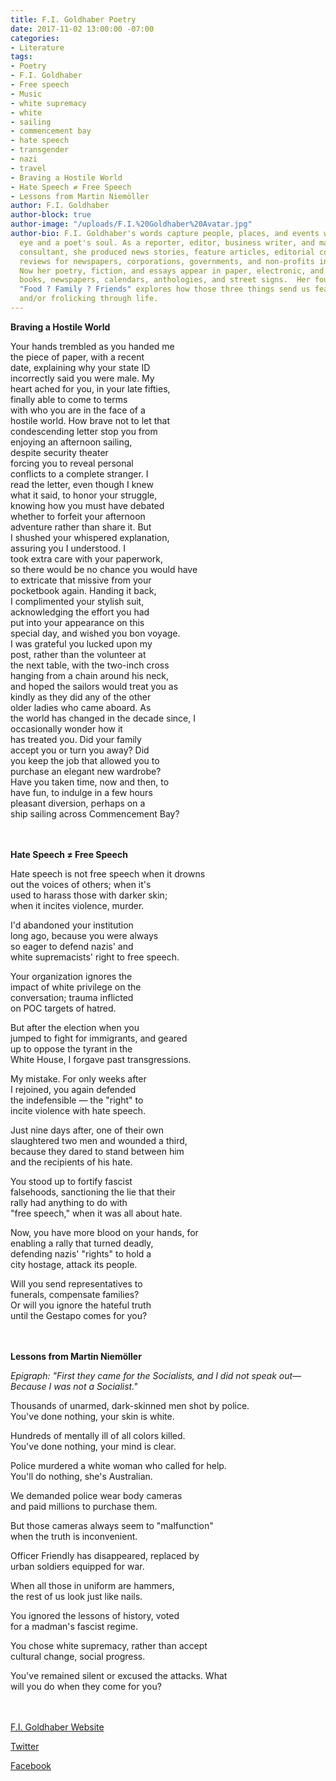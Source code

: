 ```yaml
---
title: F.I. Goldhaber Poetry
date: 2017-11-02 13:00:00 -07:00
categories:
- Literature
tags:
- Poetry
- F.I. Goldhaber
- Free speech
- Music
- white supremacy
- white
- sailing
- commencement bay
- hate speech
- transgender
- nazi
- travel
- Braving a Hostile World
- Hate Speech ≠ Free Speech
- Lessons from Martin Niemöller
author: F.I. Goldhaber
author-block: true
author-image: "/uploads/F.I.%20Goldhaber%20Avatar.jpg"
author-bio: F.I. Goldhaber's words capture people, places, and events with a photographer's
  eye and a poet's soul. As a reporter, editor, business writer, and marketing communications
  consultant, she produced news stories, feature articles, editorial columns, and
  reviews for newspapers, corporations, governments, and non-profits in five states.
  Now her poetry, fiction, and essays appear in paper, electronic, and audio magazines,
  books, newspapers, calendars, anthologies, and street signs.  Her fourth collection,
  "Food ? Family ? Friends" explores how those three things send us feasting, flinching,
  and/or frolicking through life.
---
```


**Braving a Hostile World**

Your hands trembled as you handed me<br> 
the piece of paper, with a recent<br> 
date, explaining why your state ID<br> 
incorrectly said you were male. My<br> 
heart ached for you, in your late fifties,<br> 
finally able to come to terms<br>
with who you are in the face of a<br> 
hostile world. How brave not to let that<br> 
condescending letter stop you from<br>
enjoying an afternoon sailing,<br>
despite security theater<br>
forcing you to reveal personal<br>
conflicts to a complete stranger. I<br>
read the letter, even though I knew<br>
what it said, to honor your struggle,<br>
knowing how you must have debated<br>
whether to forfeit your afternoon<br> 
adventure rather than share it. But<br> 
I shushed your whispered explanation,<br> 
assuring you I understood. I<br>
took extra care with your paperwork,<br>
so there would be no chance you would have<br>
to extricate that missive from your<br>
pocketbook again. Handing it back,<br>
I complimented your stylish suit,<br> 
acknowledging the effort you had<br>
put into your appearance on this<br>
special day, and wished you bon voyage.<br>
I was grateful you lucked upon my<br>
post, rather than the volunteer at<br>
the next table, with the two-inch cross<br>
hanging from a chain around his neck,<br> 
and hoped the sailors would treat you as<br>
kindly as they did any of the other<br>
older ladies who came aboard. As<br>
the world has changed in the decade since, I<br>
occasionally wonder how it<br>
has treated you. Did your family<br>
accept you or turn you away? Did<br>
you keep the job that allowed you to<br>
purchase an elegant new wardrobe?<br>
Have you taken time, now and then, to<br>
have fun, to indulge in a few hours<br>
pleasant diversion, perhaps on a<br>
ship sailing across Commencement Bay?<br>
<br>
<br>

**Hate Speech ≠ Free Speech**

Hate speech is not free speech when it drowns<br>
out the voices of others; when it's<br>
used to harass those with darker skin;<br>
when it incites violence, murder.<br>

I'd abandoned your institution<br>
long ago, because you were always<br>
so eager to defend nazis' and<br>
white supremacists' right to free speech.<br>

Your organization ignores the<br>
impact of white privilege on the<br>
conversation; trauma inflicted<br>
on POC targets of hatred.<br>

But after the election when you<br>
jumped to fight for immigrants, and geared<br>
up to oppose the tyrant in the<br>
White House, I forgave past transgressions.<br>

My mistake. For only weeks after<br>
I rejoined, you again defended<br>
the indefensible — the "right" to<br>
incite violence with hate speech.<br>

Just nine days after, one of their own<br>
slaughtered two men and wounded a third,<br>
because they dared to stand between him<br>
and the recipients of his hate.<br>

You stood up to fortify fascist<br>
falsehoods, sanctioning the lie that their<br>
rally had anything to do with<br>
"free speech," when it was all about hate.<br>

Now, you have more blood on your hands, for<br>
enabling a rally that turned deadly,<br>
defending nazis' "rights" to hold a<br>
city hostage, attack its people.<br>

Will you send representatives to<br>
funerals, compensate families?<br>
Or will you ignore the hateful truth<br>
until the Gestapo comes for you?<br>
<br>
<br>

**Lessons from Martin Niemöller**

*Epigraph:*
	*"First they came for the Socialists, and I did not speak out—*
	*Because I was not a Socialist."*

Thousands of unarmed, dark-skinned men shot by police.<br>
You've done nothing, your skin is white.<br>

Hundreds of mentally ill of all colors killed.<br>
You've done nothing, your mind is clear.<br>

Police murdered a white woman who called for help.<br>
You'll do nothing, she's Australian.<br>

We demanded police wear body cameras<br> 
and paid millions to purchase them.<br>

But those cameras always seem to "malfunction"<br>
when the truth is inconvenient.<br>

Officer Friendly has disappeared, replaced by<br>
urban soldiers equipped for war.<br>

When all those in uniform are hammers,<br>
the rest of us look just like nails.<br>

You ignored the lessons of history, voted<br>
for a madman's fascist regime.<br>

You chose white supremacy, rather than accept<br>
cultural change, social progress.<br>

You've remained silent or excused the attacks. What<br>
will you do when they come for you?<br>
<br>
<br>

[F.I. Goldhaber Website](http://www.goldhaber.net/)

[Twitter](http://twitter.com/PNWwriting)

[Facebook](http://www.facebook.com/goldhaber)